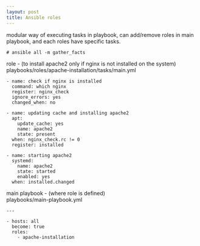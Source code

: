 ```yaml
---
layout: post
title: Ansible roles
---
```


modular way of executing tasks in playbook, can add/remove roles in main playbook, and each roles have specific tasks.

`# ansible all -m gather_facts`

role - (to install apache2 only if nginx is not installed on the system) <br>
playbooks/roles/apache-installation/tasks/main.yml <br>
```
- name: check if nginx is installed
  command: which nginx
  register: nginx_check
  ignore_errors: yes
  changed_when: no

- name: updating cache and installing apache2
  apt:
    update_cache: yes
    name: apache2
    state: present
  when: nginx_check.rc != 0
  register: installed

- name: starting apache2
  systemd:
    name: apache2
    state: started
    enabled: yes
  when: installed.changed
```

main playbook - (where role is defined) <br>
playbooks/main-playbook.yml <br>
```
---

- hosts: all
  become: true
  roles:
    - apache-installation
```